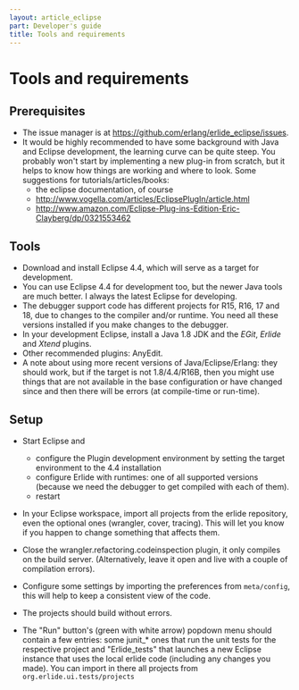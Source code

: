 ```yaml
---
layout: article_eclipse
part: Developer's guide
title: Tools and requirements
---
```


# Tools and requirements

## Prerequisites

* The issue manager is at <https://github.com/erlang/erlide_eclipse/issues>.
* It would be highly recommended to have some background with Java and Eclipse development, the learning curve can be quite steep. You probably won't start by implementing a new plug-in from scratch, but it helps to know how things are working and where to look. Some suggestions for tutorials/articles/books:
  * the eclipse documentation, of course
  * <http://www.vogella.com/articles/EclipsePlugIn/article.html>
  * <http://www.amazon.com/Eclipse-Plug-ins-Edition-Eric-Clayberg/dp/0321553462>

## Tools

* Download and install Eclipse 4.4, which will serve as a target for development.
* You can use Eclipse 4.4 for development too, but the newer Java tools are much better. I always the latest Eclipse for developing.
* The debugger support code has different projects for R15, R16, 17 and 18, due to changes to the compiler and/or runtime. You need all these versions installed if you make changes to the debugger.
* In your development Eclipse, install a Java 1.8 JDK and the _EGit_, _Erlide_ and _Xtend_ plugins.
* Other recommended plugins: AnyEdit.
* A note about using more recent versions of Java/Eclipse/Erlang: they should work, but if the target is not 1.8/4.4/R16B, then you might use things that are not available in the base configuration or have changed since and then there will be errors (at compile-time or run-time).

## Setup

* Start Eclipse and
  * configure the Plugin development environment by setting the target environment to the 4.4 installation
  * configure Erlide with runtimes: one of all supported versions (because we need the debugger to get compiled with each of them).
  * restart
* In your Eclipse workspace, import all projects from the erlide repository, even the optional ones (wrangler, cover, tracing). This will let you know if you happen to change something that affects them.
* Close the wrangler.refactoring.codeinspection plugin, it only compiles on the build server. (Alternatively, leave it open and live with a couple of compilation errors).
* Configure some settings by importing the preferences from `meta/config`, this will help to keep a consistent view of the code.

* The projects should build without errors.

* The "Run" button's (green with white arrow) popdown menu should contain a few entries: some junit_* ones that run the unit tests for the respective project and "Erlide_tests" that launches a new Eclipse instance that uses the local erlide code (including any changes you made). You can import in there all projects from `org.erlide.ui.tests/projects`
